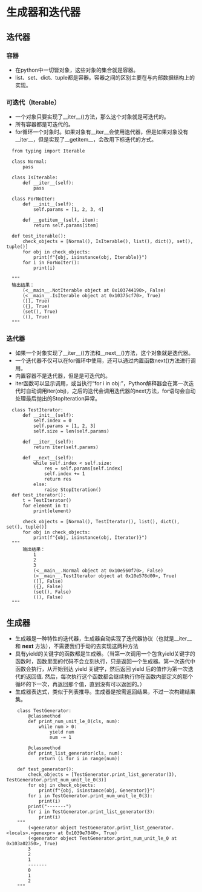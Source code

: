 # 生成器和迭代器

## 迭代器

### 容器
  + 在python中一切皆对象，这些对象的集合就是容器。
  + list、set、dict、tuple都是容器。容器之间的区别主要在与内部数据结构上的实现。
### 可迭代（Iterable）
  + 一个对象只要实现了__iter__()方法，那么这个对象就是可迭代的。
  + 所有容器都是可迭代的。
  + for循环一个对象时。如果对象有__iter__会使用迭代器，但是如果对象没有__iter__，但是实现了__getitem__，会改用下标迭代的方式。
  ```python3
	from typing import Iterable

	class Normal:
		pass

	class IsIterable:
		def __iter__(self):
			pass

	class ForNoIter:
		def __init__(self):
			self.params = [1, 2, 3, 4]

		def __getitem__(self, item):
			return self.params[item]

	def test_iterable():
		check_objects = [Normal(), IsIterable(), list(), dict(), set(), tuple()]
		for obj in check_objects:
			print(f"{obj, isinstance(obj, Iterable)}")
		for i in ForNoIter():
			print(i)

	"""
	输出结果：
		(<__main__.NotIterable object at 0x103744190>, False)
		(<__main__.IsIterable object at 0x10375cf70>, True)
		([], True)
		({}, True)
		(set(), True)
		((), True)
	"""
```
### 迭代器
  + 如果一个对象实现了__iter__()方法和__next__()方法，这个对象就是迭代器。
  + 一个迭代器不仅可以在for循环中使用，还可以通过内置函数next()方法进行调用。
  + 内置容器不是迭代器，但是是可迭代的。
  + iter函数可以显示调用，或当执行“for i in obj:”，Python解释器会在第一次迭代时自动调用iter(obj)，之后的迭代会调用迭代器的next方法，for语句会自动处理最后抛出的StopIteration异常。
  ```python3
    class TestIterator:
	    def __init__(self):
			self.index = 0
			self.params = [1, 2, 3]
			self.size = len(self.params)

		def __iter__(self):
			return iter(self.params)

		def __next__(self):
			while self.index < self.size:
				res = self.params[self.index]
				self.index += 1
				return res
			else:
				raise StopIteration()
	def test_iterator():
		t = TestIterator()
		for element in t:
			print(element)

		check_objects = [Normal(), TestIterator(), list(), dict(), set(), tuple()]
		for obj in check_objects:
			print(f"{obj, isinstance(obj, Iterator)}")
	"""
		输出结果：
			1
			2
			3
			(<__main__.Normal object at 0x10e560f70>, False)
			(<__main__.TestIterator object at 0x10e578d00>, True)
			([], False)
			({}, False)
			(set(), False)
			((), False)
	"""
```

## 生成器
+ 生成器是一种特性的迭代器，生成器自动实现了迭代器协议（也就是__iter__ 和 __next__ 方法），不需要我们手动的去实现这两种方法
+ 具有yield的关键字的函数都是生成器。（当第一次调用一个包含yield关键字的函数时，函数里面的代码不会立刻执行，只是返回一个生成器。第一次迭代中函数会执行，从开始到达 yield 关键字，然后返回 yield 后的值作为第一次迭代的返回值. 然后，每次执行这个函数都会继续执行你在函数内部定义的那个循环的下一次，再返回那个值，直到没有可以返回的。）
+ 生成器表达式，类似于列表推导。生成器是按需返回结果，不过一次构建结果集。
```python3
    class TestGenerator:
        @classmethod
    	def print_num_unit_le_0(cls, num):
        	while num > 0:
            	yield num
            	num -= 1

    	@classmethod
    	def print_list_generator(cls, num):
        	return (i for i in range(num))

    def test_generator():
		check_objects = [TestGenerator.print_list_generator(3), TestGenerator.print_num_unit_le_0(3)]
		for obj in check_objects:
			print(f"{obj, isinstance(obj, Generator)}")
		for i in TestGenerator.print_num_unit_le_0(3):
			print(i)
		print("-------")
		for i in TestGenerator.print_list_generator(3):
			print(i)
    """
        (<generator object TestGenerator.print_list_generator.<locals>.<genexpr> at 0x1039e7040>, True)
        (<generator object TestGenerator.print_num_unit_le_0 at 0x103a02350>, True)
        3
        2
        1
        -------
        0
        1
        2
    """
```